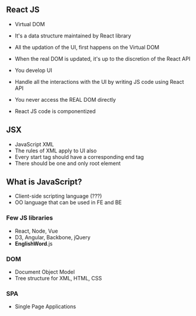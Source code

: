 ## React JS

* Virtual DOM
* It's a data structure maintained by React library
* All the updation of the UI, first happens on the Virtual DOM
* When the real DOM is updated, it's up to the discretion of the React API

* You develop UI
* Handle all the interactions with the UI by writing JS code using React API
* You never access the REAL DOM directly

* React JS code is componentized


## JSX

* JavaScript XML
* The rules of XML apply to UI also
* Every start tag should have a corresponding end tag
* There should be one and only root element


## What is JavaScript? 

* Client-side scripting language (???)
* OO language that can be used in FE and BE

### Few JS libraries

* React, Node, Vue
* D3, Angular, Backbone, jQuery
* **EnglishWord**.js

### DOM

* Document Object Model
* Tree structure for XML, HTML, CSS

### SPA

* Single Page Applications


 